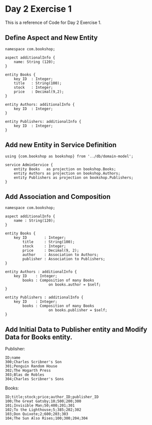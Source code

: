 # Day 2 Exercise 1
This is a reference of Code for Day 2 Exercise 1.

## Define Aspect and New Entity
```cds
namespace com.bookshop;

aspect additionalInfo {
    name: String (120);
}

entity Books {
    key ID  : Integer;
    title   : String(100);
    stock   : Integer;
    price   : Decimal(9,2);
}

entity Authors: additionalInfo {
    key ID  : Integer;
}

entity Publishers: additionalInfo {
    key ID  : Integer;
}
```

## Add new Entity in Service Definition
```cds
using {com.bookshop as bookshop} from '../db/domain-model';

service AdminService {
    entity Books   as projection on bookshop.Books;
    entity Authors as projection on bookshop.Authors;
    entity Publishers as projection on bookshop.Publishers;
}
```

## Add Association and Composition
```cds
namespace com.bookshop;

aspect additionalInfo {
    name : String(120);
}

entity Books {
    key ID        : Integer;
        title     : String(100);
        stock     : Integer;
        price     : Decimal(9, 2);
        author    : Association to Authors;
        publisher : Association to Publishers;
}

entity Authors : additionalInfo {
    key ID    : Integer;
        books : Composition of many Books
                    on books.author = $self;
}

entity Publishers : additionalInfo {
    key ID    : Integer;
        books : Composition of many Books
                    on books.publisher = $self;
}
```

## Add Initial Data to Publisher entity and Modify Data for Books entity.

Publisher:
```csv
ID;name
300;Charles Scribner's Son
301;Penguin Random House
302;The Hogarth Press
303;Blas de Robles
304;Charles Scribner's Sons
```

Books:
```csv
ID;title;stock;price;author_ID;publisher_ID
100;The Great Gatsby;10;500;200;300
101;Invisible Man;50;400;201;301
102;To the Lighthouse;5;385;202;302
103;Don Quixote;2;600;203;303
104;The Sun Also Rises;100;300;204;304
```
